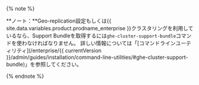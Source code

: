 {% note %}

**ノート：**Geo-replication設定もしくは{{ site.data.variables.product.prodname_enterprise }}クラスタリングを利用しているなら、Support Bundleを取得するには`ghe-cluster-support-bundle`コマンドを使わなければなりません。 詳しい情報については「[コマンドラインユーティリティ](/enterprise/{{ currentVersion }}/admin/guides/installation/command-line-utilities/#ghe-cluster-support-bundle)」を参照してください。

{% endnote %}
